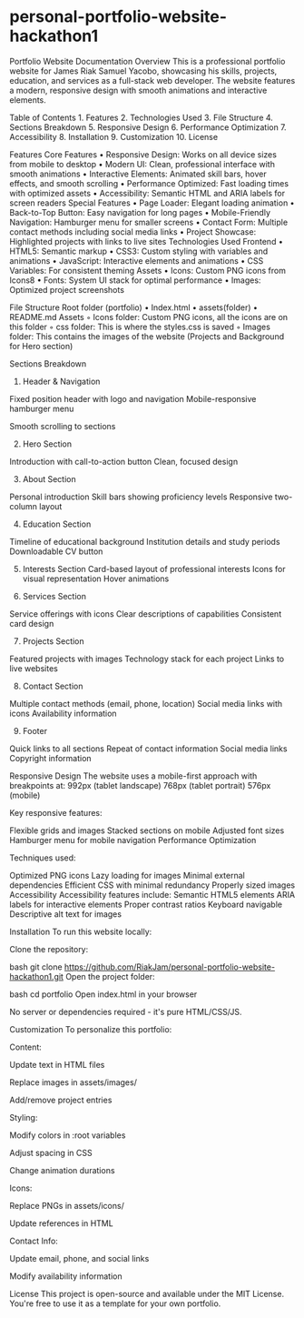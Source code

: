 # personal-portfolio-website-hackathon1
Portfolio Website Documentation
Overview
This is a professional portfolio website for James Riak Samuel Yacobo, showcasing his skills, projects, education, and services as a full-stack web developer. The website features a modern, responsive design with smooth animations and interactive elements.

Table of Contents
    1. Features
    2. Technologies Used
    3. File Structure
    4. Sections Breakdown
    5. Responsive Design
    6. Performance Optimization
    7. Accessibility
    8. Installation
    9. Customization
    10. License

Features
Core Features
    • Responsive Design: Works on all device sizes from mobile to desktop
    • Modern UI: Clean, professional interface with smooth animations
    • Interactive Elements: Animated skill bars, hover effects, and smooth scrolling
    • Performance Optimized: Fast loading times with optimized assets
    • Accessibility: Semantic HTML and ARIA labels for screen readers
Special Features
    • Page Loader: Elegant loading animation
    • Back-to-Top Button: Easy navigation for long pages
    • Mobile-Friendly Navigation: Hamburger menu for smaller screens
    • Contact Form: Multiple contact methods including social media links
    • Project Showcase: Highlighted projects with links to live sites
Technologies Used
Frontend
    • HTML5: Semantic markup
    • CSS3: Custom styling with variables and animations
    • JavaScript: Interactive elements and animations
    • CSS Variables: For consistent theming
Assets
    • Icons: Custom PNG icons from Icons8
    • Fonts: System UI stack for optimal performance
    • Images: Optimized project screenshots

File Structure
Root folder (portfolio)
    • Index.html
    • assets(folder)
    • README.md
	Assets 
        ◦ Icons folder: Custom PNG icons, all the icons are on this folder
        ◦ css folder: This is where the styles.css is saved
        ◦ Images folder: This contains the images of the website (Projects and Background for Hero section)

Sections Breakdown

1. Header & Navigation

Fixed position header with logo and navigation
Mobile-responsive hamburger menu

Smooth scrolling to sections

2. Hero Section

Introduction with call-to-action button
Clean, focused design

3. About Section

Personal introduction
Skill bars showing proficiency levels
Responsive two-column layout

4. Education Section

Timeline of educational background
Institution details and study periods
Downloadable CV button

5. Interests Section
Card-based layout of professional interests
Icons for visual representation
Hover animations

6. Services Section

Service offerings with icons
Clear descriptions of capabilities
Consistent card design

7. Projects Section

Featured projects with images
Technology stack for each project
Links to live websites

8. Contact Section

Multiple contact methods (email, phone, location)
Social media links with icons
Availability information

9. Footer

Quick links to all sections
Repeat of contact information
Social media links
Copyright information

Responsive Design
The website uses a mobile-first approach with breakpoints at:
992px (tablet landscape)
768px (tablet portrait)
576px (mobile)

Key responsive features:

Flexible grids and images
Stacked sections on mobile
Adjusted font sizes
Hamburger menu for mobile navigation
Performance Optimization

Techniques used:

Optimized PNG icons
Lazy loading for images
Minimal external dependencies
Efficient CSS with minimal redundancy
Properly sized images
Accessibility
Accessibility features include:
Semantic HTML5 elements
ARIA labels for interactive elements
Proper contrast ratios
Keyboard navigable
Descriptive alt text for images

Installation
To run this website locally:

Clone the repository:

bash
git clone https://github.com/RiakJam/personal-portfolio-website-hackathon1.git
Open the project folder:

bash
cd portfolio
Open index.html in your browser

No server or dependencies required - it's pure HTML/CSS/JS.

Customization
To personalize this portfolio:

Content:

Update text in HTML files

Replace images in assets/images/

Add/remove project entries

Styling:

Modify colors in :root variables

Adjust spacing in CSS

Change animation durations

Icons:

Replace PNGs in assets/icons/

Update references in HTML

Contact Info:

Update email, phone, and social links

Modify availability information

License
This project is open-source and available under the MIT License. You're free to use it as a template for your own portfolio.

